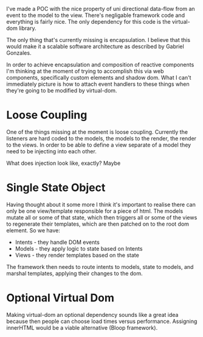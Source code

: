 I've made a POC with the nice property of uni directional data-flow from an event to the model to the view. There's negligable framework code and everything is fairly nice. The only dependency for this code is the virtual-dom library.

The only thing that's currently missing is encapsulation. I believe that this would make it a scalable software architecture as described by Gabriel Gonzales.

In order to achieve encapsulation and composition of reactive components I'm thinking at the moment of trying to accomplish this via web components, specifically custom elements and shadow dom. What I can't immediately picture is how to attach event handlers to these things when they're going to be modified by virtual-dom.

Loose Coupling
==============

One of the things missing at the moment is loose coupling. Currently the listeners are hard coded to the models, the models to the render, the render to the views. In order to be able to define a view separate of a model they need to be injecting into each other.

What does injection look like, exactly? Maybe 

Single State Object
===================

Having thought about it some more I think it's important to realise there can only be one view/template responsible for a piece of html. The models mutate all or some of that state, which then triggers all or some of the views to regenerate their templates, which are then patched on to the root dom element. So we have:
* Intents - they handle DOM events
* Models  - they apply logic to state based on Intents
* Views   - they render templates based on the state

The framework then needs to route intents to models, state to models, and marshal templates, applying their changes to the dom.

Optional Virtual Dom
====================

Making virtual-dom an optional dependency sounds like a great idea because then people can choose load times versus performance. Assigning innerHTML would be a viable alternative (Bloop framework).
